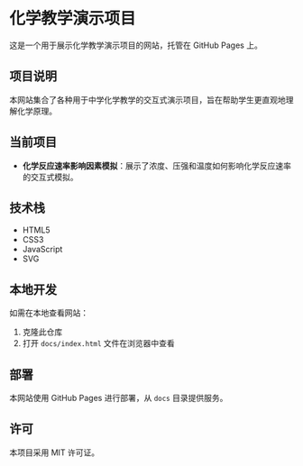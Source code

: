 # 化学教学演示项目

这是一个用于展示化学教学演示项目的网站，托管在 GitHub Pages 上。

## 项目说明

本网站集合了各种用于中学化学教学的交互式演示项目，旨在帮助学生更直观地理解化学原理。

## 当前项目

- **化学反应速率影响因素模拟**：展示了浓度、压强和温度如何影响化学反应速率的交互式模拟。

## 技术栈

- HTML5
- CSS3
- JavaScript
- SVG

## 本地开发

如需在本地查看网站：

1. 克隆此仓库
2. 打开 `docs/index.html` 文件在浏览器中查看

## 部署

本网站使用 GitHub Pages 进行部署，从 `docs` 目录提供服务。

## 许可

本项目采用 MIT 许可证。
